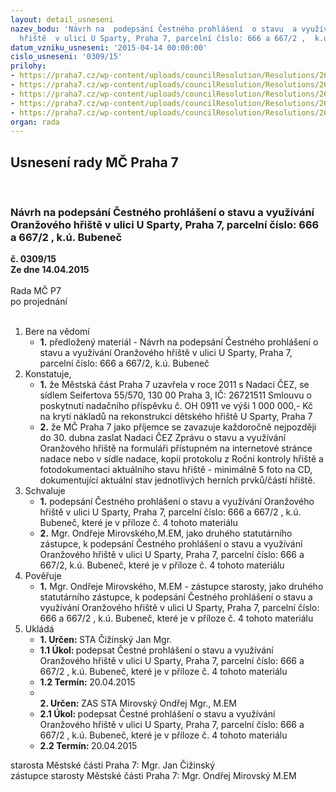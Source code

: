 ```yaml
---
layout: detail_usneseni
nazev_bodu: 'Návrh na  podepsání Čestného prohlášení  o stavu  a využívání Oranžového
  hřiště  v ulici U Sparty, Praha 7, parcelní číslo: 666 a 667/2 ,  k.ú. Bubeneč  '
datum_vzniku_usneseni: '2015-04-14 00:00:00'
cislo_usneseni: '0309/15'
prilohy:
- https://praha7.cz/wp-content/uploads/councilResolution/Resolutions/26539/19-15-d%c5%afvodov%c3%a1_%c4%8destn%c3%a9_prohl%c3%a1%c5%a1en%c3%ad_nadace_%c4%8dez.doc
- https://praha7.cz/wp-content/uploads/councilResolution/Resolutions/26539/19-15-oran%c5%beov%c3%a9__h%c5%99i%c5%a1t%c4%9b.doc
- https://praha7.cz/wp-content/uploads/councilResolution/Resolutions/26539/19-15-otk_u_sparty.pdf
- https://praha7.cz/wp-content/uploads/councilResolution/Resolutions/26539/19-15-kopie_-_cestne_prohlaseni_2015_nadacecez.xls
- https://praha7.cz/wp-content/uploads/councilResolution/Resolutions/26539/19-15-nadace_%c4%8dez_e_mail.doc
organ: rada
---
```

<div id="ucUsn_pList" class="usn">
	<span><h2>Usnesení rady MČ Praha 7 </h2>
<br></span><div class="standBody">
<span><h3>Návrh na  podepsání Čestného prohlášení  o stavu  a využívání Oranžového hřiště  v ulici U Sparty, Praha 7, parcelní číslo: 666 a 667/2 ,  k.ú. Bubeneč  </h3></span><div class="center">
		<strong>č. 0309/15</strong><br>
	</div>
<div class="center">
		<strong>Ze dne 14.04.2015</strong><br><br>
	</div>Rada MČ P7<br> po projednání<br><br><ol>
<li>Bere na vědomí<ul><li>
<strong>1.</strong> předložený materiál - Návrh na  podepsání Čestného prohlášení  o stavu  a využívání Oranžového hřiště  v ulici U Sparty, Praha 7, parcelní číslo: 666 a 667/2,  k.ú. Bubeneč  </li></ul>
</li>
<li>Konstatuje,<ul>
<li>
<strong>1.</strong> že Městská část Praha 7 uzavřela v roce 2011 s Nadací ČEZ, se sídlem Seifertova 55/570, 130 00 Praha 3, IČ: 26721511   Smlouvu o poskytnutí nadačního příspěvku č. OH 0911 ve výši 1 000 000,- Kč na krytí nákladů na rekonstrukci dětského hřiště U Sparty,  Praha 7 </li>
<li>
<strong>2.</strong> že MČ Praha 7 jako příjemce se zavazuje každoročně nejpozději do 30. dubna zaslat Nadaci ČEZ  Zprávu o stavu a využívání Oranžového hřiště na formuláři přístupném na internetové stránce nadace nebo v sídle nadace, kopii protokolu z Roční kontroly hřiště a fotodokumentaci aktuálního stavu hřiště - minimálně 5 foto na CD, dokumentující aktuální stav jednotlivých herních prvků/částí hřiště.</li>
</ul>
</li>
<li>Schvaluje<ul>
<li>
<strong>1.</strong> podepsání Čestného prohlášení  o stavu  a využívání Oranžového hřiště  v ulici U Sparty, Praha 7, parcelní číslo: 666 a 667/2 ,  k.ú. Bubeneč, které je v příloze č. 4 tohoto materiálu </li>
<li>
<strong>2.</strong> Mgr. Ondřeje Mirovského,M.EM, jako druhého statutárního zástupce, k podepsání Čestného prohlášení  o stavu  a využívání Oranžového hřiště  v ulici U Sparty, Praha 7, parcelní číslo: 666 a 667/2,  k.ú. Bubeneč, které je v příloze č. 4 tohoto materiálu  </li>
</ul>
</li>
<li>Pověřuje<ul><li>
<strong>1.</strong> Mgr. Ondřeje Mirovského, M.EM - zástupce starosty, jako druhého statutárního zástupce,  k podepsání Čestného prohlášení  o stavu  a využívání Oranžového hřiště  v ulici U Sparty, Praha 7, parcelní číslo: 666 a 667/2 ,  k.ú. Bubeneč, které je v příloze č. 4 tohoto materiálu </li></ul>
</li>
<li>Ukládá<ul>
<li>
<strong>1. Určen: </strong>STA Čižinský Jan Mgr.</li>
<li>
<strong>1.1 Úkol: </strong>podepsat Čestné prohlášení  o stavu  a využívání Oranžového hřiště  v ulici U Sparty, Praha 7, parcelní číslo: 666 a 667/2 ,  k.ú. Bubeneč, které je v příloze č. 4 tohoto materiálu </li>
<li>
<strong>1.2 Termín: </strong>20.04.2015</li>
<li>
<strong><br>2. Určen: </strong>ZAS STA Mirovský Ondřej Mgr., M.EM</li>
<li>
<strong>2.1 Úkol: </strong>podepsat Čestné prohlášení  o stavu  a využívání Oranžového hřiště  v ulici U Sparty, Praha 7, parcelní číslo: 666 a 667/2 ,  k.ú. Bubeneč, které je v příloze č. 4 tohoto materiálu </li>
<li>
<strong>2.2 Termín: </strong>20.04.2015</li>
</ul>
</li>
</ol>starosta Městské části Praha 7: Mgr. Jan Čižinský<br>zástupce starosty Městské části Praha 7: Mgr. Ondřej Mirovský M.EM 
</div>
</div>